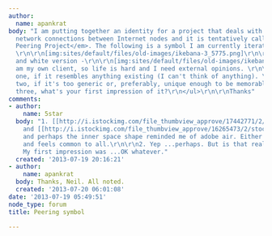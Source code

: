 ```yaml
---
author:
  name: apankrat
body: "I am putting together an identity for a project that deals with establishing
  network connections between Internet nodes and it is tentatively called <em>The
  Peering Project</em>. The following is a symbol I am currently iterating over -
  \r\n\r\n[img:sites/default/files/old-images/ikebana-3_5775.png]\r\n\r\nand the black
  and white version -\r\n\r\n[img:sites/default/files/old-images/ikebana-2_4510.png]\r\n\r\nI
  am my own client, so life is hard and I need external opinions. \r\n\r\n<ul>\r\n<li>For
  one, if it resembles anything existing (I can't think of anything). \r\n<li>For
  two, if it's too generic or, preferably, unique enough to be memorable. \r\n<li>For
  three, what's your first impression of it?\r\n</ul>\r\n\r\nThanks"
comments:
- author:
    name: 5star
  body: "1. [[http://i.istockimg.com/file_thumbview_approve/17442771/2/stock-illustration-17442771-design-elements-infinity-triangle.jpg|This]]
    and [[http://i.istockimg.com/file_thumbview_approve/16265473/2/stock-illustration-16265473-design-elements-striped-symbols-5.jpg|this]]
    and perhaps the inner space shape reminded me of adobe air. Either way it looks
    and feels common to all.\r\n\r\n2. Yep ...perhaps. But is that really a bad thing?\r\n\r\n3.
    My first impression was ...OK whatever."
  created: '2013-07-19 20:16:21'
- author:
    name: apankrat
  body: Thanks, Neil. All noted.
  created: '2013-07-20 06:01:08'
date: '2013-07-19 05:49:51'
node_type: forum
title: Peering symbol

---
```

